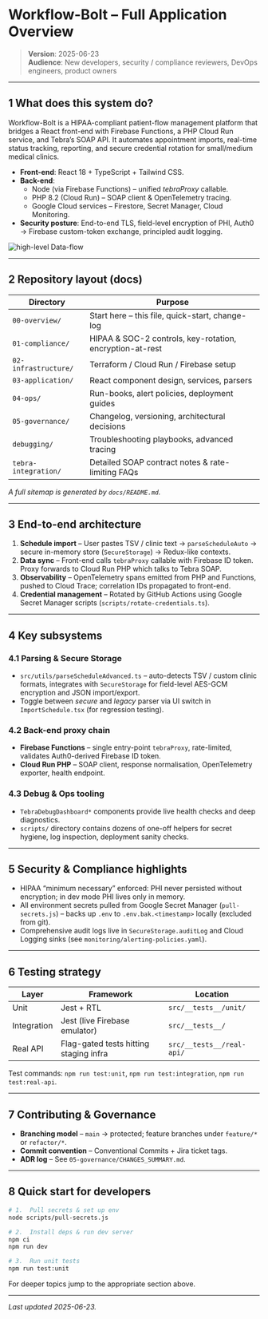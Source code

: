 # Workflow-Bolt – Full Application Overview

> **Version**: 2025-06-23  
> **Audience**: New developers, security / compliance reviewers, DevOps engineers, product owners

---

## 1  What does this system do?

Workflow-Bolt is a HIPAA-compliant patient-flow management platform that
bridges a React front-end with Firebase Functions, a PHP Cloud Run
service, and Tebra’s SOAP API.  It automates appointment imports,
real-time status tracking, reporting, and secure credential rotation for
small/medium medical clinics.

* **Front-end**: React 18 + TypeScript + Tailwind CSS.
* **Back-end**:  
  * Node (via Firebase Functions) – unified *tebraProxy* callable.  
  * PHP 8.2 (Cloud Run) – SOAP client & OpenTelemetry tracing.  
  * Google Cloud services – Firestore, Secret Manager, Cloud Monitoring.
* **Security posture**: End-to-end TLS, field-level encryption of PHI,
  Auth0 → Firebase custom-token exchange, principled audit logging.

![high-level Data-flow](../architecture/diagrams/high-level-data-flow.png)

---

## 2  Repository layout (docs)

| Directory | Purpose |
|-----------|---------|
| `00-overview/` | Start here – this file, quick-start, change-log |
| `01-compliance/` | HIPAA & SOC-2 controls, key-rotation, encryption-at-rest |
| `02-infrastructure/` | Terraform / Cloud Run / Firebase setup |
| `03-application/` | React component design, services, parsers |
| `04-ops/` | Run-books, alert policies, deployment guides |
| `05-governance/` | Changelog, versioning, architectural decisions |
| `debugging/` | Troubleshooting playbooks, advanced tracing |
| `tebra-integration/` | Detailed SOAP contract notes & rate-limiting FAQs |

*A full sitemap is generated by `docs/README.md`.*

---

## 3  End-to-end architecture

1. **Schedule import** – User pastes TSV / clinic text → `parseScheduleAuto` →
   secure in-memory store (`SecureStorage`) → Redux-like contexts.
2. **Data sync** – Front-end calls `tebraProxy` callable with Firebase ID
   token.  Proxy forwards to Cloud Run PHP which talks to Tebra SOAP.
3. **Observability** – OpenTelemetry spans emitted from PHP and Functions,
   pushed to Cloud Trace; correlation IDs propagated to front-end.
4. **Credential management** – Rotated by GitHub Actions using Google
   Secret Manager scripts (`scripts/rotate-credentials.ts`).

---

## 4  Key subsystems

### 4.1  Parsing & Secure Storage

* `src/utils/parseScheduleAdvanced.ts` – auto-detects TSV / custom clinic
  formats, integrates with `SecureStorage` for field-level AES-GCM
  encryption and JSON import/export.
* Toggle between *secure* and *legacy* parser via UI switch in
  `ImportSchedule.tsx` (for regression testing).

### 4.2  Back-end proxy chain

* **Firebase Functions** – single entry-point `tebraProxy`, rate-limited,
  validates Auth0-derived Firebase ID token.
* **Cloud Run PHP** – SOAP client, response normalisation, OpenTelemetry
  exporter, health endpoint.

### 4.3  Debug & Ops tooling

* `TebraDebugDashboard*` components provide live health checks and deep
  diagnostics.
* `scripts/` directory contains dozens of one-off helpers for secret
  hygiene, log inspection, deployment sanity checks.

---

## 5  Security & Compliance highlights

* HIPAA “minimum necessary” enforced: PHI never persisted without
  encryption; in dev mode PHI lives only in memory.
* All environment secrets pulled from Google Secret Manager (`pull-secrets.js`)
  – backs up `.env` to `.env.bak.<timestamp>` locally (excluded from git).
* Comprehensive audit logs live in `SecureStorage.auditLog` and Cloud
  Logging sinks (see `monitoring/alerting-policies.yaml`).

---

## 6  Testing strategy

| Layer | Framework | Location |
|-------|-----------|----------|
| Unit  | Jest + RTL | `src/__tests__/unit/` |
| Integration | Jest (live Firebase emulator) | `src/__tests__/` |
| Real API | Flag-gated tests hitting staging infra | `src/__tests__/real-api/` |

Test commands: `npm run test:unit`, `npm run test:integration`, `npm run test:real-api`.

---

## 7  Contributing & Governance

* **Branching model** – `main` → protected; feature branches under
  `feature/*` or `refactor/*`.
* **Commit convention** – Conventional Commits + Jira ticket tags.
* **ADR log** – See `05-governance/CHANGES_SUMMARY.md`.

---

## 8  Quick start for developers

```bash
# 1.  Pull secrets & set up env
node scripts/pull-secrets.js

# 2.  Install deps & run dev server
npm ci
npm run dev

# 3.  Run unit tests
npm run test:unit
```

For deeper topics jump to the appropriate section above.

---

*Last updated 2025-06-23.*
